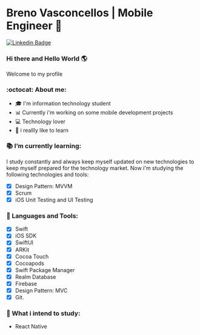 <!--
**brenovasconcellos/brenovasconcellos** is a ✨ _special_ ✨ repository because its `README.md` (this file) appears on your GitHub profile.

Here are some ideas to get you started:

- 🔭 I’m currently working on ...
- 🌱 I’m currently learning ...
- 👯 I’m looking to collaborate on ...
- 🤔 I’m looking for help with ...
- 💬 Ask me about ...
- 📫 How to reach me: ...
- 😄 Pronouns: ...
- ⚡ Fun fact: ...
-->

# Breno Vasconcellos | Mobile Engineer :iphone:

[![Linkedin Badge](https://img.shields.io/badge/-LinkedIn-blue?style=flat-square&logo=Linkedin&logoColor=white&link=https://www.linkedin.com/in/breno-vasconcellos-0323511ab)](https://www.linkedin.com/in/breno-vasconcellos-0323511ab)

### Hi there and Hello World :earth_americas: 
Welcome to my profile

### :octocat: About me:
- :mortar_board: I'm information technology student 
- 📊 Currently i'm working on some mobile development projects
- :computer: Technology lover
- :book: i reallly like to learn

### :books: I’m currently learning:

I study constantly and always keep myself updated on new technologies to keep myself prepared for the technology market. Now i'm studying the following technologies and tools:

- [x] Design Pattern: MVVM
- [x] Scrum
- [x] iOS Unit Testing and UI Testing

### :wrench: Languages and Tools: 

- [x] Swift
- [x] iOS SDK
- [x] SwiftUI
- [x] ARKit
- [x] Cocoa Touch
- [x] Cocoapods
- [x] Swift Package Manager
- [x] Realm Database
- [x] Firebase
- [X] Design Pattern: MVC
- [x] Git.

### 🌱 What i intend to study: 

- React Native
